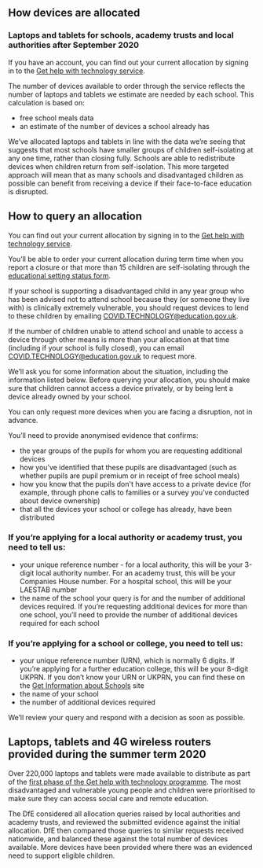 ## How devices are allocated

### Laptops and tablets for schools, academy trusts and local authorities after September 2020

<div class="govuk-inset-text">
  If you have an account, you can find out your current allocation by signing in to the <a class="govuk-link" href="/start">Get help with technology service</a>.
</div>

The number of devices available to order through the service reflects the number of laptops and tablets we estimate are needed by each school. This calculation is based on:

* free school meals data
* an estimate of the number of devices a school already has

We’ve allocated laptops and tablets in line with the data we’re seeing that suggests that most schools have smaller groups of children self-isolating at any one time, rather than closing fully. Schools are able to redistribute devices when children return from self-isolation. This more targeted approach will mean that as many schools and disadvantaged children as possible can benefit from receiving a device if their face-to-face education is disrupted.

## How to query an allocation

<div class="govuk-inset-text">
  You can find out your current allocation by signing in to the <a class="govuk-link" href="/start">Get help with technology service</a>.
</div>

You’ll be able to order your current allocation during term time when you report a closure or that more than 15 children are self-isolating through the [educational setting status form](https://form.education.gov.uk/service/educational-setting-status).

If your school is supporting a disadvantaged child in any year group who has been advised not to attend school because they (or someone they live with) is clinically extremely vulnerable, you should request devices to lend to these children by emailing [COVID.TECHNOLOGY@education.gov.uk](mailto:covid.technology@education.gov.uk).

If the number of children unable to attend school and unable to access a device through other means is more than your allocation at that time (including if your school is fully closed), you can email [COVID.TECHNOLOGY@education.gov.uk](mailto:covid.technology@education.gov.uk) to request more.

We’ll ask you for some information about the situation, including the information listed below. Before querying your allocation, you should make sure that children cannot access a device privately, or by being lent a device already owned by your school.

You can only request more devices when you are facing a disruption, not in advance.

You’ll need to provide anonymised evidence that confirms:

* the year groups of the pupils for whom you are requesting additional devices
* how you’ve identified that these pupils are disadvantaged (such as whether pupils are pupil premium or in receipt of free school meals)
* how you know that the pupils don't have access to a private device (for example, through phone calls to families or a survey you’ve conducted about device ownership)
* that all the devices your school or college has already, have been distributed


### If you’re applying for a local authority or academy trust, you need to tell us:

* your unique reference number - for a local authority, this will be your 3-digit local authority number. For an academy trust, this will be your Companies House number. For a hospital school, this will be your LAESTAB number
* the name of the school your query is for and the number of additional devices required. If you’re requesting additional devices for more than one school, you’ll need to provide the number of additional devices required for each school

### If you’re applying for a school or college, you need to tell us:

* your unique reference number (URN), which is normally 6 digits. If you’re applying for a further education college, this will be your 8-digit UKPRN. If you don’t know your URN or UKPRN, you can find these on the [Get Information about Schools](https://get-information-schools.service.gov.uk/) site
* the name of your school
* the number of additional devices required

We’ll review your query and respond with a decision as soon as possible.

## Laptops, tablets and 4G wireless routers provided during the summer term 2020

Over 220,000 laptops and tablets were made available to distribute as part of the [first phase of the Get help with technology programme](https://www.gov.uk/guidance/laptops-tablets-and-4g-wireless-routers-provided-during-coronavirus-covid-19). The most disadvantaged and vulnerable young people and children were prioritised to make sure they can access social care and remote education.

The DfE considered all allocation queries raised by local authorities and academy trusts, and reviewed the submitted evidence against the initial allocation. DfE then compared those queries to similar requests received nationwide, and balanced these against the total number of devices available. More devices have been provided where there was an evidenced need to support eligible children.
